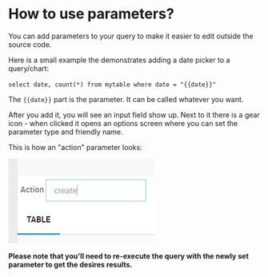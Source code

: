 # How to use parameters?

You can add parameters to your query to make it easier to edit outside the source code.

Here is a small example the demonstrates adding a date picker to a query/chart:

`select date, count(*)
from mytable
where date = "{{date}}"`


The `{{date}}` part is the parameter. It can be called whatever you want.

After you add it, you will see an input field show up. Next to it there is a gear icon - when clicked it opens an options screen where you can set the parameter type and friendly name.

This is how an "action" parameter looks:

![](/user-guide/assets/param_example.png)

**Please note that you'll need to re-execute the query with the newly set parameter to get the desires results.**
